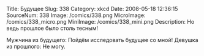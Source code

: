 Title: Будущее 
Slug: 338 
Category: xkcd 
Date: 2008-05-18 12:36:15 
SourceNum: 338 
Image: /comics/338.png 
MicroImage: /comics/338_micro.png 
MiniImage: /comics/338_mini.png 
Description: Но ведь прошлое было столь тесным!
 

Мужчина из будущего: Пойдём исследовать будущее со мной!
Девушка из прошлого: Не могу.